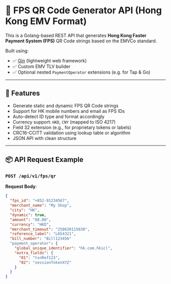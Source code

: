 # 🧾 FPS QR Code Generator API (Hong Kong EMV Format)

This is a Golang-based REST API that generates **Hong Kong Faster Payment System (FPS)** QR Code strings based on the EMVCo standard.

Built using:
- ✅ [Gin](https://github.com/gin-gonic/gin) (lightweight web framework)
- ✅ Custom EMV TLV builder
- ✅ Optional nested `PaymentOperator` extensions (e.g. for Tap & Go)

---

## 🚀 Features

- Generate static and dynamic FPS QR Code strings
- Support for HK mobile numbers and email as FPS IDs
- Auto-detect ID type and format accordingly
- Currency support: `HKD`, `CNY` (mapped to ISO 4217)
- Field 32 extension (e.g., for proprietary tokens or labels)
- CRC16-CCITT validation using lookup table or algorithm
- JSON API with clean structure

---

## 📦 API Request Example

### `POST /api/v1/fps/qr`

**Request Body**:

```json
{
  "fps_id": "+852-91234567",
  "merchant_name": "My Shop",
  "city": "HK",
  "dynamic": true,
  "amount": "88.00",
  "currency": "HKD",
  "merchant_timeout": "250630115030",
  "reference_label": "L654321",
  "bill_number": "Bill123456"
  "payment_operator": {
    "global_unique_identifier": "hk.com.hkicl",
    "extra_fields": {
      "01": "txnRef123",
      "02": "sessionTokenXYZ"
    }
  }
}
